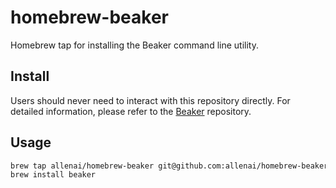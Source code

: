 # homebrew-beaker

Homebrew tap for installing the Beaker command line utility.

## Install

Users should never need to interact with this repository directly. For detailed information,
please refer to the [Beaker](https://github.com/allenai/beaker) repository.

## Usage

```bash
brew tap allenai/homebrew-beaker git@github.com:allenai/homebrew-beaker.git
brew install beaker
```
